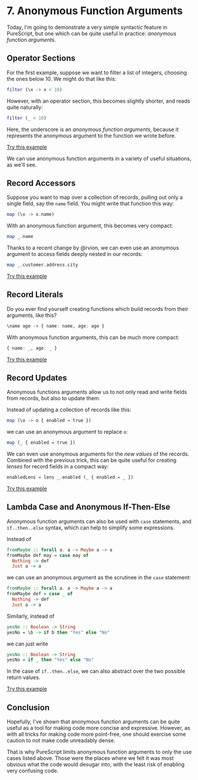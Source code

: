 # 7. Anonymous Function Arguments

Today, I'm going to demonstrate a very simple syntactic feature in PureScript, but one which can be quite useful in practice: _anonymous function arguments_.

## Operator Sections

For the first example, suppose we want to filter a list of integers, choosing the ones below 10. We might do that like this:

```purescript
filter (\x -> x < 10)
```

However, with an operator section, this becomes slightly shorter, and reads quite naturally:

```purescript
filter (_ < 10)
```

Here, the underscore is an _anonymous function arguments_, because it represents the anonymous argument to the function we wrote before.

[Try this example](http://try.purescript.org/?gist=c1c278168960ddce8814bbb8cd330945&backend=core)

We can use anonymous function arguments in a variety of useful situations, as we'll see.

## Record Accessors

Suppose you want to map over a collection of records, pulling out only a single field, say the `name` field. You might write that function this way:

```purescript
map (\x -> x.name)
```

With an anonymous function argument, this becomes very compact:

```purescript
map _.name
```

Thanks to a recent change by @rvion, we can even use an anonymous argument to access fields deeply nested in our records:

```purescript
map _.customer.address.city
```

[Try this example](http://try.purescript.org/?gist=19e64df6d9b5291ebce494ef1567f525&backend=core)

## Record Literals

Do you ever find yourself creating functions which build records from their arguments, like this?

```purescript
\name age -> { name: name, age: age }
```

With anonymous function arguments, this can be much more compact:

```purescript
{ name: _, age: _ }
```

[Try this example](http://try.purescript.org/?gist=0a314b48e63627b9634a6b4a823582ce&backend=core)

## Record Updates

Anonymous functions arguments allow us to not only read and write fields from records, but also to update them.

Instead of updating a collection of records like this:

```purescript
map (\o -> o { enabled = true })
```

we can use an anonymous argument to replace `o`:

```purescript
map (_ { enabled = true })
```

We can even use anonymous arguments for the _new values_ of the records. Combined with the previous trick, this can be quite useful for creating _lenses_ for record fields in a compact way:

```purescript
enabledLens = lens _.enabled (_ { enabled = _ })
```

[Try this example](http://try.purescript.org/?gist=0b49208eb6f4ce763e75fbdd7730d14a&backend=core)

## Lambda Case and Anonymous If-Then-Else

Anonymous function arguments can also be used with `case` statements, and `if..then..else` syntax, which can help to simplify some expressions.

Instead of

```purescript
fromMaybe :: forall a. a -> Maybe a -> a
fromMaybe def may = case may of
  Nothing -> def
  Just a -> a
```

we can use an anonymous argument as the scrutinee in the `case` statement:

```purescript
fromMaybe :: forall a. a -> Maybe a -> a
fromMaybe def = case _ of
  Nothing -> def
  Just a -> a
```

Similarly, instead of

```purescript
yesNo :: Boolean -> String
yesNo = \b -> if b then "Yes" else "No"
```

we can just write

```purescript
yesNo :: Boolean -> String
yesNo = if _ then "Yes" else "No"
```

In the case of `if..then..else`, we can also abstract over the two possible return values.

[Try this example](http://try.purescript.org/?gist=6000cb9a63b74127902b61cb8beae155&backend=core)

## Conclusion

Hopefully, I've shown that anonymous function arguments can be quite useful as a tool for making code more concise and expressive. However, as with all tricks for making code more point-free, one should exercise some caution to not make code unreadably dense.

That is why PureScript limits anonymous function arguments to only the use cases listed above. Those were the places where we felt it was most obvious what the code would desugar into, with the least risk of enabling very confusing code.
